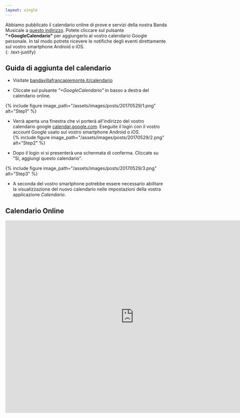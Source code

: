 ```yaml
---
layout: single
---
```

Abbiamo pubblicato il calendario online di prove e servizi della nostra Banda Musicale a [questo indirizzo](http://www.bandavillafrancapiemonte.it/calendario). Potete cliccare sul pulsante **"+GoogleCalendario"** per aggiungerlo al vostro calendario Google personale. In tal modo potrete ricevere le notifiche degli eventi direttamente sul vostro smartphone Android o iOS.  
{: .text-justify}

## Guida di aggiunta del calendario

  - Visitate [bandavillafrancapiemonte.it/calendario](http://www.bandavillafrancapiemonte.it/calendario/)

  - Cliccate sul pulsante *"+GoogleCalendario"* in basso a destra del calendario online.  

  {% include figure image_path="/assets/images/posts/20170529/1.png" alt="Step1" %}  

  - Verrà aperta una finestra che vi porterà all'indirizzo del vostro calendario google [calendar.google.com](https://calendar.google.com). Eseguite il login con il vostro account Google usato sul vostro smartphone Android o iOS.  
  {% include figure image_path="/assets/images/posts/20170529/2.png" alt="Step2" %}  

  - Dopo il login vi si presenterà una schermata di conferma. Cliccate su "Si, aggiungi questo calendario".  

  {% include figure image_path="/assets/images/posts/20170529/3.png" alt="Step3" %}  

  - A seconda del vostro smartphone potrebbe essere necessario abilitare la visualizzazione del nuovo calendario nelle impostazioni della vostra applicazione *Calendario*.

## Calendario Online

<iframe src="https://calendar.google.com/calendar/embed?src=ds351jsh5pjpa541iq56onaark%40group.calendar.google.com&ctz=Europe/Rome" style="border: 0" width="800" height="600" frameborder="0" scrolling="no"></iframe>